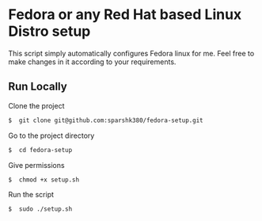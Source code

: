 
# Fedora or any Red Hat based Linux Distro setup

This script simply automatically configures Fedora linux for me. Feel free to make changes in it according to your requirements.






## Run Locally

Clone the project

```bash
$  git clone git@github.com:sparshk380/fedora-setup.git
```

Go to the project directory

```bash
$  cd fedora-setup
```

Give permissions

```bash
$  chmod +x setup.sh
```

Run the script

```bash
$  sudo ./setup.sh
```

